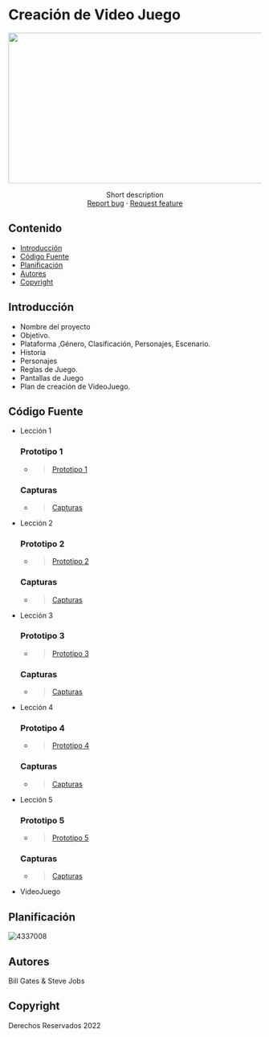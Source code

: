 # Creación de Video Juego
<p align="center">
    <img src="https://user-images.githubusercontent.com/8560750/195950148-0c0df38e-5f96-45ae-87c3-6922738c612d.jpg" alt="Logo" width=1200 height=300>

  <p align="center">
    Short description
    <br>
    <a href="https://reponame/issues/new?template=bug.md">Report bug</a>
    ·
    <a href="https://reponame/issues/new?template=feature.md&labels=feature">Request feature</a>
  </p>
</p>


## Contenido

- [Introducción](#introducción)
- [Código Fuente](#código-fuente)
- [Planificación](#planificación)
- [Autores](#autores)
- [Copyright](#copyright)


## Introducción

- Nombre del proyecto
- Objetivo.
- Plataforma ,Género, Clasificación, Personajes, Escenario.
- Historia
- Personajes
- Reglas de Juego.
- Pantallas de Juego
- Plan de creación de VideoJuego.

## Código Fuente

* Lección 1
  ### Prototipo 1
  * > [Prototipo 1](https://github.com/GabrielGM16/Creacion-Videojuegos/blob/main/Prototipos/Prototipo1Gabriel.unitypackage)

  ### Capturas
  * > [Capturas](https://github.com/GabrielGM16/Creacion-Videojuegos/blob/main/Prototipos/Prototipo1Gabriel.unitypackage)

* Lección 2
  ### Prototipo 2
  * > [Prototipo 2](#)

  ### Capturas
  * > [Capturas](#)

* Lección 3
  ### Prototipo 3
  * > [Prototipo 3](#)

  ### Capturas
  * > [Capturas](#)

* Lección 4
  ### Prototipo 4
  * > [Prototipo 4](#)

  ### Capturas
  * > [Capturas](#)

* Lección 5
  ### Prototipo 5
  * > [Prototipo 5](#)

  ### Capturas
  * > [Capturas](#)

* VideoJuego

## Planificación

![4337008](https://user-images.githubusercontent.com/8560750/195951617-083a7e4d-323d-47b5-8e5e-529ded31bc06.jpg)

## Autores
Bill Gates & Steve Jobs

## Copyright
Derechos Reservados 2022
